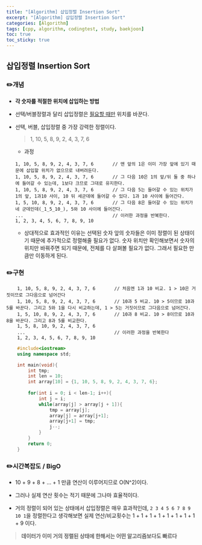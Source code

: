```yaml
---
title: "[Algorithm] 삽입정렬 Insertion Sort"
excerpt: "[Algorithm] 삽입정렬 Insertion Sort"
categories: [Algorithm]
tags: [cpp, algorithm, codingtest, study, baekjoon]
toc: true
toc_sticky: true
---
```


## 삽입정렬 Insertion Sort

### ✏️개념 

+ **각 숫자를 적절한 위치에 삽입하는 방법**

+ 선택/버블정렬과 달리 삽입정렬은 <u>필요할 때만</u> 위치를 바꾼다.  

+ 선택, 버블, 삽입정렬 중 가장 강력한 정렬이다.

    > 1, 10, 5, 8, 9, 2, 4, 3, 7, 6

    + 과정   
    ```
    1, 10, 5, 8, 9, 2, 4, 3, 7, 6       // 맨 앞의 1은 이미 가장 앞에 있기 때문에 삽입할 위치가 없으므로 내버려둔다.
    1, 10, 5, 8, 9, 2, 4, 3, 7, 6       // 그 다음 10은 1의 앞/뒤 둘 중 하나에 들어갈 수 있는데, 1보다 크므로 그대로 유지한다.
    1, 10, 5, 8, 9, 2, 4, 3, 7, 6       // 그 다음 5는 들어갈 수 있는 위치가 1의 앞, 1과10 사이, 10 뒤 세군데에 들어갈 수 있다. 1과 10 사이에 들어간다.
    1, 5, 10, 8, 9, 2, 4, 3, 7, 6       // 그 다음 8은 들어갈 수 있는 위치가 네 군데인데(_1_5_10_), 5와 10 사이에 들어간다.
    ...                                 // 이러한 과정을 반복한다.  
    1, 2, 3, 4, 5, 6, 7, 8, 9, 10

    ```

    + 상대적으로 효과적인 이유는 선택된 숫자 앞의 숫자들은 이미 정렬이 된 상태이기 때문에 추가적으로 정렬해줄 필요가 없다. 숫자 위치만 확인해보면서 숫자의 위치만 바꿔주면 되기 때문에, 전체를 다 살펴볼 필요가 없다. 그래서 필요한 만큼만 이동하게 된다.

### ✏️구현

```
    1, 10, 5, 8, 9, 2, 4, 3, 7, 6       // 처음엔 1과 10 비교. 1 > 10은 거짓이므로 그다음으로 넘어간다
    1, 10, 5, 8, 9, 2, 4, 3, 7, 6       // 10과 5 비교. 10 > 5이므로 10과 5를 바꾼다. 그리고 5와 1을 다시 비교하는데, 1 > 5는 거짓이므로 그다음으로 넘어간다.
    1, 5, 10, 8, 9, 2, 4, 3, 7, 6       // 10과 8 비교. 10 > 8이므로 10과 8을 바꾼다. 그리고 8과 5를 비교한다.
    1, 5, 8, 10, 9, 2, 4, 3, 7, 6
    ...                                 // 이러한 과정을 반복한다
    1, 2, 3, 4, 5, 6, 7, 8, 9, 10
```

```cpp
    #include<iostream>
    using namespace std;

    int main(void){
        int tmp;
        int len = 10;
        int array[10] = {1, 10, 5, 8, 9, 2, 4, 3, 7, 6};
        
        for(int i = 0; i < len-1; i++){
            int j = i;
            while(array[j] > array[j + 1]){     
                tmp = array[j];
                array[j] = array[j+1];
                array[j+1] = tmp;
                j--;
            }
        }   
        return 0;
    }
```

### ✏️시간복잡도 / BigO

+ 10 + 9 + 8 + ... + 1 만큼 연산이 이루어지므로 O(N^2)이다.

+ 그러나 실제 연산 횟수는 적기 때문에 그나마 효율적이다.

+ 거의 정렬이 되어 있는 상태에서 삽입정렬은 매우 효과적인데, `2 3 4 5 6 7 8 9 10 1`을 정렬한다고 생각해보면 
    실제 연산/비교횟수는 1 + 1 + 1 + 1 + 1 + 1 + 1 + 1 + 9 이다. 

> **데이터가 이미 거의 정렬된 상태에 한해서는 어떤 알고리즘보다도 빠르다**